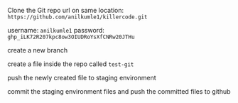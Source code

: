 Clone the Git repo url on same location: `https://github.com/anilkumle1/killercode.git`

username: `anilkumle1`
password: `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`

create a new branch

create a file inside the repo called `test-git`

push the newly created file to staging environment

commit the staging environment files and push the committed files to github
